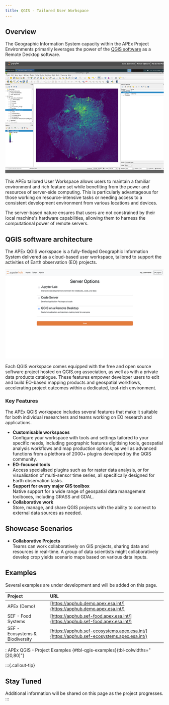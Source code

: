 ```yaml
---
title: QGIS - Tailored User Workspace
---
```


## Overview

The Geographic Information System capacity within the APEx Project Environments primarily leverages the power
of the [QGIS software](#qgis-software-architecture) as a Remote Desktop software.

![Current APEx QGIS Service](images/qgis.png)

This APEx tailored User Workspace allows users to maintain a familiar environment and rich feature set while benefiting
from the power and resources of server-side computing. This is particularly advantageous for those working on resource-intensive
tasks or needing access to a consistent development environment from various locations and devices.

The server-based nature ensures that users are not constrained by their local machine's hardware capabilities, allowing
them to harness the computational power of remote servers.


## QGIS software architecture

The APEx QGIS workspace is a fully-fledged Geographic Information System delivered as a cloud-based user workspace, tailored
to support the activities of Earth observation (EO) projects.  

![QGIS on a Remote Desktop in the current APEx workspaces offering ](images/applicationhub_qgis.png)

Each QGIS workspace comes equipped with the free and open source software project hosted on QGIS.org association, as well
as with a private data products catalogue. These features empower developer users to edit and build EO-based mapping products 
and geospatial workflows, accelerating project outcomes within a dedicated, tool-rich environment.

### Key Features

The APEx QGIS workspace includes several features that make it suitable for both individual researchers and teams working
on EO research and applications.

* **Customisable workspaces**\
Configure your workspace with tools and settings tailored to your specific needs, including geographic features digitising
tools, geospatial analysis workflows and map production options, as well as advanced functions from a plethora of 2000+
plugins developed by the QGIS community.
* **EO-focused tools**\
Access specialised plugins such as for raster data analysis, or for visualisation of multi-sensor time series, all
specifically designed for Earth observation tasks.
* **Support for every major GIS toolbox**\
Native support for a wide range of geospatial data management toolboxes, including GRASS and GDAL.
* **Collaborative work**\
Store, manage, and share QGIS projects with the ability to connect to external data sources as needed.

## Showcase Scenarios

* **Collaborative Projects**\
Teams can work collaboratively on GIS projects, sharing data and resources in real-time. A group
of data scientists might collaboratively develop crop yields scenario maps based on various data inputs.


## Examples

Several examples are under development and will be added on this page.

| Project                         | URL                                                                                        |
| :------------------------------ | :----------------------------------------------------------------------------------------- |
| APEx (Demo)                     | [https://apphub.demo.apex.esa.int/](https://apphub.demo.apex.esa.int/)                     |
| SEF - Food Systems              | [https://apphub.sef-food.apex.esa.int/](https://apphub.sef-food.apex.esa.int/)             |
| SEF - Ecosystems & Biodiversity | [https://apphub.sef-ecosystems.apex.esa.int/](https://apphub.sef-ecosystems.apex.esa.int/) |

: APEx QGIS - Project Examples {#tbl-qgis-examples}{tbl-colwidths="[20,80]"}

:::{.callout-tip}

## Stay Tuned

Additional information will be shared on this page as the project progresses.
:::
